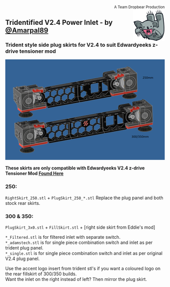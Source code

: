 <div style="text-align: right"><sub>A Team Dropbear Production</sub></div>
<img align="right" width="100" height="100" src="images/db.png">

## Tridentified V2.4 Power Inlet - by [@Amarpal89](https://github.com/Amarpal89)
### Trident style side plug skirts for V2.4 to suit Edwardyeeks z-drive tensioner mod
![Model.png](images/Model.png)

**These skirts are only compatible with Edwardyeeks V2.4 z-drive Tensioner Mod [Found Here](../V2.4_z_drive_motor_tensioner_mod)**

### **250:**

``RightSkirt_250.stl`` + ``PlugSkirt_250_*.stl`` Replace the plug panel and both stock rear skirts.

### **300 & 350:**

``PlugSkirt_3x0.stl`` + ``FillSkirt.stl`` + [right side skirt from Eddie's mod]

``*_Filtered.stl`` is for filtered inlet with separate switch.  
``*_adamstech.stl`` is for single piece combination switch and inlet as per trident plug panel.  
``*_single.stl`` is for single piece combination switch and inlet as per original V2.4 plug panel.

Use the accent logo insert from trident stl's if you want a coloured logo on the rear fillskirt of 300/350 builds.  
Want the inlet on the right instead of left? Then mirror the plug skirt.
